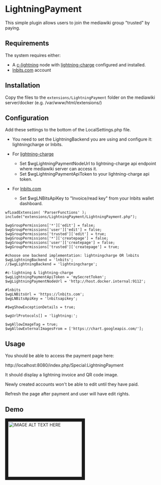 # LightningPayment

This simple plugin allows users to join the mediawiki group "trusted" by paying.

Requirements
------------

The system requires either:
* A [c-lightning](https://github.com/ElementsProject/lightning) node with [lightning-charge](https://github.com/ElementsProject/lightning-charge) configured and installed.
* [lnbits.com](https://lnbits.com) account

Installation
------------

Copy the files to the `extensions/LightningPayment` folder on the mediawiki server/docker (e.g. /var/www/html/extensions/)


Configuration
-------------

Add these settings to the bottom of the LocalSettings.php file.
* You need to set the LightningBackend you are using and configure it: lightningcharge or lnbits.

* For [lightning-charge](https://github.com/ElementsProject/lightning-charge) 
  * Set $wgLightningPaymentNodeUrl to lightning-charge api endpoint where mediawiki server can access it.
  * Set $wgLightningPaymentApiToken to your lightning-charge api token.

* For [lnbits.com](https://lnbits.com) 
  * Set $wgLNBitsApiKey to "Invoice/read key" from your lnbits wallet dashboard.


```
wfLoadExtension( 'ParserFunctions' );
include("extensions/LightningPayment/LightningPayment.php");

$wgGroupPermissions['*']['edit'] = false;
$wgGroupPermissions['user']['edit'] = false;
$wgGroupPermissions['trusted']['edit'] = true;
$wgGroupPermissions['*']['createpage'] = false;
$wgGroupPermissions['user']['createpage'] = false;
$wgGroupPermissions['trusted']['createpage'] = true;

#choose one backend implementation: lightningcharge OR lnbits
$wgLightningBackend = 'lnbits';
//$wgLightningBackend = 'lightningcharge';

#c-lightning & lightning-charge
$wgLightningPaymentApiToken = 'mySecretToken';
$wgLightningPaymentNodeUrl = 'http://host.docker.internal:9112';

#lnbits
$wgLNBitsUrl = 'https://lnbits.com';
$wgLNBitsApiKey = 'lnbitsapikey';

#$wgShowExceptionDetails = true;

$wgUrlProtocols[] = 'lightning:';

$wgAllowImageTag = true;
$wgAllowExternalImagesFrom = ['https://chart.googleapis.com/'];
```

Usage
-----

You should be able to access the payment page here:

http://localhost:8080/index.php/Special:LightningPayment

It should display a lightning invoice and QR code image.

Newly created accounts won't be able to edit until they have paid.

Refresh the page after payment and user will have edit rights.

Demo
-----

<a href="http://www.youtube.com/watch?feature=player_embedded&v=J_P0SfQS5Gs" target="_blank"><img src="http://img.youtube.com/vi/J_P0SfQS5Gs/0.jpg" 
alt="IMAGE ALT TEXT HERE" width="240" height="180" border="10" /></a>



